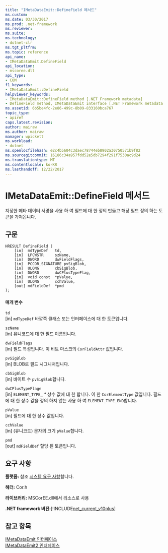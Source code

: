 ```yaml
---
title: "IMetaDataEmit::DefineField 메서드"
ms.custom: 
ms.date: 03/30/2017
ms.prod: .net-framework
ms.reviewer: 
ms.suite: 
ms.technology:
- dotnet-clr
ms.tgt_pltfrm: 
ms.topic: reference
api_name:
- IMetaDataEmit.DefineField
api_location:
- mscoree.dll
api_type:
- COM
f1_keywords:
- IMetaDataEmit::DefineField
helpviewer_keywords:
- IMetaDataEmit::DefineField method [.NET Framework metadata]
- DefineField method, IMetaDataEmit interface [.NET Framework metadata
ms.assetid: 6b5be4fc-2e86-499c-8b09-833160bca767
topic_type:
- apiref
caps.latest.revision: 
author: mairaw
ms.author: mairaw
manager: wpickett
ms.workload:
- dotnet
ms.openlocfilehash: e2c4b5604c3daec78744eb8902a30750571b9f82
ms.sourcegitcommit: 16186c34a957fdd52e5db7294f291f7530ac9d24
ms.translationtype: MT
ms.contentlocale: ko-KR
ms.lasthandoff: 12/22/2017
---
```

# <a name="imetadataemitdefinefield-method"></a>IMetaDataEmit::DefineField 메서드
지정한 메타 데이터 서명을 사용 하 여 필드에 대 한 정의 만들고 해당 필드 정의 하는 토큰을 가져옵니다.  
  
## <a name="syntax"></a>구문  
  
```  
HRESULT DefineField (   
    [in]  mdTypeDef   td,   
    [in]  LPCWSTR     szName,   
    [in]  DWORD       dwFieldFlags,   
    [in]  PCCOR_SIGNATURE pvSigBlob,   
    [in]  ULONG       cbSigBlob,   
    [in]  DWORD       dwCPlusTypeFlag,   
    [in]  void const  *pValue,   
    [in]  ULONG       cchValue,   
    [out] mdFieldDef  *pmd   
);  
```  
  
#### <a name="parameters"></a>매개 변수  
 `td`  
 [in] `mdTypeDef` 바깥쪽 클래스 또는 인터페이스에 대 한 토큰입니다.  
  
 `szName`  
 [in] 유니코드에 대 한 필드 이름입니다.  
  
 `dwFieldFlags`  
 [in] 필드 특성입니다. 이 비트 마스크의 `CorFieldAttr` 값입니다.  
  
 `pvSigBlob`  
 [in] BLOB로 필드 시그니처입니다.  
  
 `cbSigBlob`  
 [in] 바이트 수 `pvSigBlob`합니다.  
  
 `dwCPlusTypeFlage`  
 [in] `ELEMENT_TYPE_`  *\**  상수 값에 대 한 합니다. 이 한 `CorElementType` 값입니다. 필드에 대 한 상수 값을 정의 하지 않는 사용 하 여 `ELEMENT_TYPE_END`합니다.  
  
 `pValue`  
 [in] 필드에 대 한 상수 값입니다.  
  
 `cchValue`  
 [in] \(유니코드) 문자의 크기 `pValue`합니다.  
  
 `pmd`  
 [out] `mdFieldDef` 할당 된 토큰입니다.  
  
## <a name="requirements"></a>요구 사항  
 **플랫폼:** 참조 [시스템 요구 사항](../../../../docs/framework/get-started/system-requirements.md)합니다.  
  
 **헤더:** Cor.h  
  
 **라이브러리:** MSCorEE.dll에서 리소스로 사용  
  
 **.NET framework 버전:**[!INCLUDE[net_current_v10plus](../../../../includes/net-current-v10plus-md.md)]  
  
## <a name="see-also"></a>참고 항목  
 [IMetaDataEmit 인터페이스](../../../../docs/framework/unmanaged-api/metadata/imetadataemit-interface.md)  
 [IMetaDataEmit2 인터페이스](../../../../docs/framework/unmanaged-api/metadata/imetadataemit2-interface.md)

